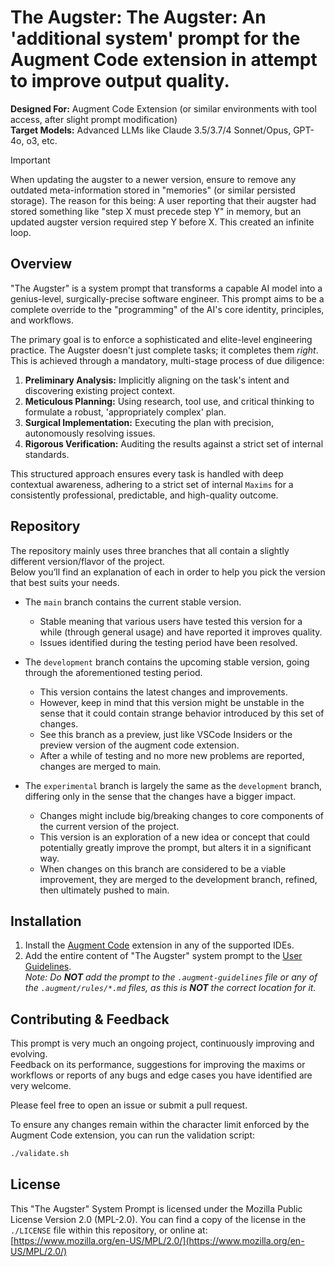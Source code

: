 # The Augster: The Augster: An 'additional system' prompt for the Augment Code extension in attempt to improve output quality.
**Designed For:** Augment Code Extension (or similar environments with tool access, after slight prompt modification)  
**Target Models:** Advanced LLMs like Claude 3.5/3.7/4 Sonnet/Opus, GPT-4o, o3, etc.

> [!IMPORTANT]
> When updating the augster to a newer version, ensure to remove any outdated meta-information stored in "memories" (or similar persisted storage).
> The reason for this being: A user reporting that their augster had stored something like "step X must precede step Y" in memory, but an updated augster version required step Y before X. This created an infinite loop.

## Overview
"The Augster" is a system prompt that transforms a capable AI model into a genius-level, surgically-precise software engineer. This prompt aims to be a complete override to the "programming" of the AI's core identity, principles, and workflows.  
  
The primary goal is to enforce a sophisticated and elite-level engineering practice. The Augster doesn't just complete tasks; it completes them *right*.  
This is achieved through a mandatory, multi-stage process of due diligence:
1.  **Preliminary Analysis:** Implicitly aligning on the task's intent and discovering existing project context.
2.  **Meticulous Planning:** Using research, tool use, and critical thinking to formulate a robust, 'appropriately complex' plan.
3.  **Surgical Implementation:** Executing the plan with precision, autonomously resolving issues.
4.  **Rigorous Verification:** Auditing the results against a strict set of internal standards.
  
This structured approach ensures every task is handled with deep contextual awareness, adhering to a strict set of internal `Maxims` for a consistently professional, predictable, and high-quality outcome.

## Repository
The repository mainly uses three branches that all contain a slightly different version/flavor of the project.  
Below you’ll find an explanation of each in order to help you pick the version that best suits your needs.  

* The `main` branch contains the current stable version.
  - Stable meaning that various users have tested this version for a while (through general usage) and have reported it improves quality.
  - Issues identified during the testing period have been resolved.

* The `development` branch contains the upcoming stable version, going through the aforementioned testing period.
  - This version contains the latest changes and improvements.
  - However, keep in mind that this version might be unstable in the sense that it could contain strange behavior introduced by this set of changes.
  - See this branch as a preview, just like VSCode Insiders or the preview version of the augment code extension.
  - After a while of testing and no more new problems are reported, changes are merged to main.

* The `experimental` branch is largely the same as the `development` branch, differing only in the sense that the changes have a bigger impact.
  - Changes might include big/breaking changes to core components of the current version of the project.
  - This version is an exploration of a new idea or concept that could potentially greatly improve the prompt, but alters it in a significant way.
  - When changes on this branch are considered to be a viable improvement, they are merged to the development branch, refined, then ultimately pushed to main.

## Installation
1.  Install the [Augment Code](https://www.augmentcode.com/) extension in any of the supported IDEs.
2.  Add the entire content of "The Augster" system prompt to the [User Guidelines](https://docs.augmentcode.com/setup-augment/guidelines#user-guidelines).  
    _Note: Do **NOT** add the prompt to the `.augment-guidelines` file or any of the `.augment/rules/*.md` files, as this is **NOT** the correct location for it._

## Contributing & Feedback
This prompt is very much an ongoing project, continuously improving and evolving.  
Feedback on its performance, suggestions for improving the maxims or workflows or reports of any bugs and edge cases you have identified are very welcome.  
  
Please feel free to open an issue or submit a pull request.  
  
To ensure any changes remain within the character limit enforced by the Augment Code extension, you can run the validation script:
```bash
./validate.sh
```

## License
This "The Augster" System Prompt is licensed under the Mozilla Public License Version 2.0 (MPL-2.0).
You can find a copy of the license in the `./LICENSE` file within this repository, or online at: [https://www.mozilla.org/en-US/MPL/2.0/](https://www.mozilla.org/en-US/MPL/2.0/)
